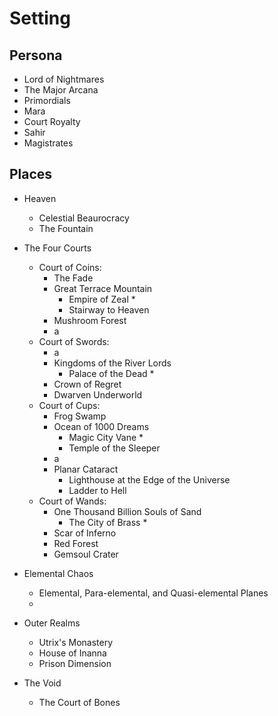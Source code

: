 # Setting

## Persona
  - Lord of Nightmares
  - The Major Arcana
  - Primordials
  - Mara
  - Court Royalty
  - Sahir
  - Magistrates

## Places
- Heaven
  - Celestial Beaurocracy
  - The Fountain
- The Four Courts
  - Court of Coins: 
    - The Fade
    - Great Terrace Mountain
      - Empire of Zeal *
      - Stairway to Heaven
    - Mushroom Forest
    - a
  - Court of Swords: 
    - a
    - Kingdoms of the River Lords
      - Palace of the Dead *
    - Crown of Regret
    - Dwarven Underworld
  - Court of Cups: 
    - Frog Swamp
    - Ocean of 1000 Dreams
      - Magic City Vane *
      - Temple of the Sleeper
    - a
    - Planar Cataract
      - Lighthouse at the Edge of the Universe
      - Ladder to Hell
  - Court of Wands: 
    - One Thousand Billion Souls of Sand
      - The City of Brass *
    - Scar of Inferno
    - Red Forest
    - Gemsoul Crater
    
- Elemental Chaos
  - Elemental, Para-elemental, and Quasi-elemental Planes
  - 

- Outer Realms
  - Utrix's Monastery
  - House of Inanna
  - Prison Dimension
- The Void
  - The Court of Bones
